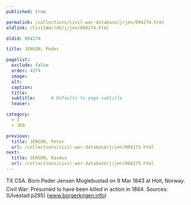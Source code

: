 ```yaml
---
published: true

permalink: /collections/civil-war-database/j/jen/004274.html
oldlink: /CivilWar/db/j/jen/004274.html

oldid: 004274

title: JENSON, Peder

pagelist:
  exclude: false
  order: 4274
  image: 
  alt:
  caption:
  title:
  subtitle:      # Defaults to page subtitle
  teaser:

category: 
  - J 
  - JEN

previous:
  title: JENSON, Peter
  url: /collections/civil-war-database/j/jen/004273.html  
next:
  title: JENSON, Rasmus
  url: /collections/civil-war-database/j/jen/004275.html   
---
```

TX CSA. Born &#147;Peder Jensen Moglebustad&#148; on 9 Mar 1843 at Holt, Norway. Civil War: Presumed to have been killed in action in 1864. Sources: (Ulvestad p295) (www.borgerkrigen.info)